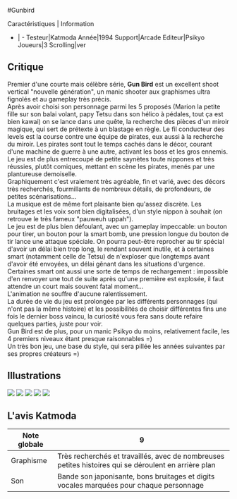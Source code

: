 #Gunbird

Caractéristiques | Information
- | -
Testeur|Katmoda
Année|1994
Support|Arcade
Editeur|Psikyo
Joueurs|3
Scrolling|ver

## Critique
Premier d'une courte mais célèbre série, <b>Gun Bird</b> est un excellent shoot vertical "nouvelle génération", un manic shooter aux graphismes ultra fignolés et au gameplay très précis.<br/>Après avoir choisi son personnage parmi les 5 proposés (Marion la petite fille sur son balai volant, papy Tetsu dans son hélico à pédales, tout ça est bien kawai) on se lance dans une quête, la recherche des pièces d'un miroir magique, qui sert de prétexte à un blastage en règle. Le fil conducteur des levels est la course contre une équipe de pirates, eux aussi à la recherche du miroir. Les pirates sont tout le temps cachés dans le décor, courant d'une machine de guerre à une autre, activant les boss et les gros ennemis. Le jeu est de plus entrecoupé de petite saynètes toute nippones et très réussies, plutôt comiques, mettant en scène les pirates, menés par une plantureuse demoiselle.<br/>Graphiquement c'est vraiement très agréable, fin et varié, avec des décors très recherchés, fourmillants de nombreux détails, de profondeurs, de petites scénarisations... <br/>La musique est de même fort plaisante bien qu'assez discrète. Les bruitages et les voix sont bien digitalisées, d'un style nippon à souhait (on retrouve le très fameux "pauweuh uppah"). <br/>Le jeu est de plus bien défoulant, avec un gameplay impeccable: un bouton pour tirer, un bouton pour la smart bomb, une pression longue du bouton de tir lance une attaque spéciale. On pourra peut-être reprocher au tir spécial d'avoir un délai bien trop long, le rendant souvent inutile, et à certaines smart (notamment celle de Tetsu) de n'exploser que longtemps avant d'avoir été envoyées, un délai gênant dans les situations d'urgence. Certaines smart ont aussi une sorte de temps de rechargement : impossible d'en renvoyer une tout de suite après qu'une première est explosée, il faut attendre un court mais souvent fatal moment...<br/>L'animation ne souffre d'aucune ralentissement.<br/>La durée de vie du jeu est prolongée par les différents personnages (qui n'ont pas la même histoire) et les possibilités de choisir différentes fins une fois le dernier boss vaincu, la curiosité vous fera sans doute refaire quelques parties, juste pour voir.<br/>Gun Bird est de plus, pour un manic Psikyo du moins, relativement facile, les 4 premiers niveaux étant presque raisonnables =)<br/>Un très bon jeu, une base du style, qui sera pillée les années suivantes par ses propres créateurs =)

## Illustrations
![](http://www.shmup.com/images/thumbs/gunbird_1.jpg)
![](http://www.shmup.com/images/thumbs/gunbird_2.jpg)
![](http://www.shmup.com/images/thumbs/gunbird_3.jpg)
![](http://www.shmup.com/images/thumbs/)
![](http://www.shmup.com/images/thumbs/)

## L'avis Katmoda
Note globale|9
-|-
Graphisme|Très recherchés et travaillés, avec de nombreuses petites histoires qui se déroulent en arrière plan
Son|Bande son japonisante, bons bruitages et digits vocales marquées pour chaque personnage
